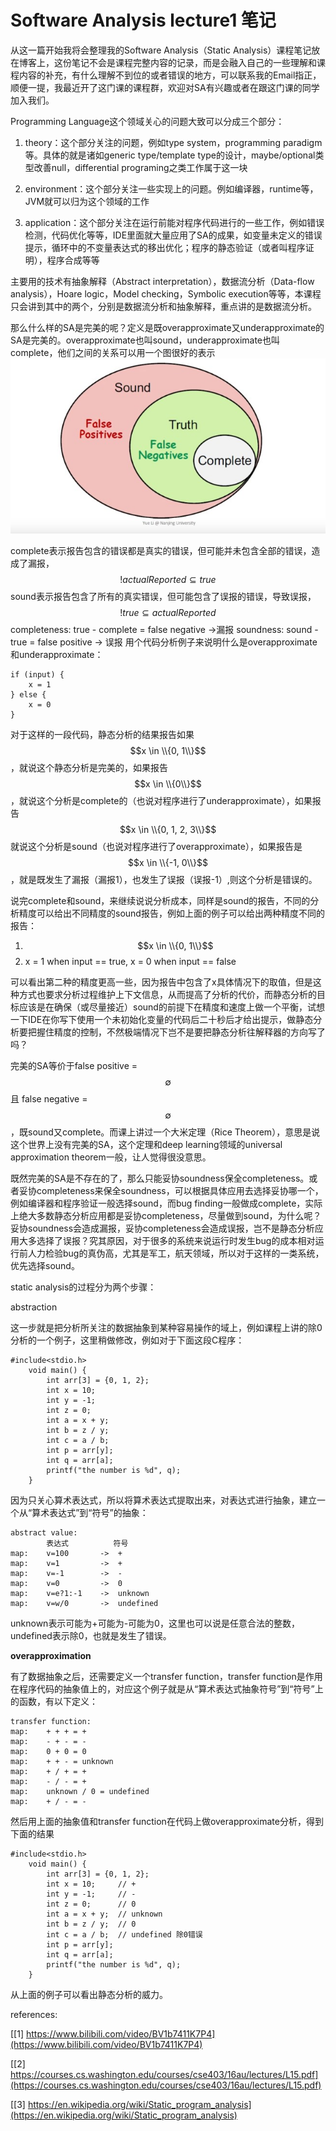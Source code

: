 # Software Analysis lecture1 笔记

从这一篇开始我将会整理我的Software Analysis（Static Analysis）课程笔记放在博客上，这份笔记不会是课程完整内容的记录，而是会融入自己的一些理解和课程内容的补充，有什么理解不到位的或者错误的地方，可以联系我的Email指正，顺便一提，我最近开了这门课的课程群，欢迎对SA有兴趣或者在跟这门课的同学加入我们。

Programming Language这个领域关心的问题大致可以分成三个部分：

1. theory：这个部分关注的问题，例如type system，programming paradigm等。具体的就是诸如generic type/template type的设计，maybe/optional类型改善null，differential programing之类工作属于这一块

2. environment：这个部分关注一些实现上的问题。例如编译器，runtime等，JVM就可以归为这个领域的工作

3. application：这个部分关注在运行前能对程序代码进行的一些工作，例如错误检测，代码优化等等，IDE里面就大量应用了SA的成果，如变量未定义的错误提示，循环中的不变量表达式的移出优化；程序的静态验证（或者叫程序证明），程序合成等等

主要用的技术有抽象解释（Abstract interpretation），数据流分析（Data-flow analysis），Hoare logic，Model checking，Symbolic execution等等，本课程只会讲到其中的两个，分别是数据流分析和抽象解释，重点讲的是数据流分析。

那么什么样的SA是完美的呢？定义是既overapproximate又underapproximate的SA是完美的。overapproximate也叫sound，underapproximate也叫complete，他们之间的关系可以用一个图很好的表示
![](2020-04-07003328.jpg)

complete表示报告包含的错误都是真实的错误，但可能并未包含全部的错误，造成了漏报，
$$! actualReported \subseteq true $$
sound表示报告包含了所有的真实错误，但可能包含了误报的错误，导致误报，
$$! true \subseteq actualReported $$
completeness: true - complete = false negative ->漏报
soundness: sound - true = false positive -> 误报
用个代码分析例子来说明什么是overapproximate和underapproximate：
```
if (input) {
    x = 1
} else {
    x = 0
}
```
对于这样的一段代码，静态分析的结果报告如果$$x \in \\{0, 1\\}$$，就说这个静态分析是完美的，如果报告$$x \in \\{0\\}$$，就说这个分析是complete的（也说对程序进行了underapproximate），如果报告$$x \in \\{0, 1, 2, 3\\}$$就说这个分析是sound（也说对程序进行了overapproximate），如果报告是$$x \in \\{-1, 0\\}$$，就是既发生了漏报（漏报1），也发生了误报（误报-1）,则这个分析是错误的。

说完complete和sound，来继续说说分析成本，同样是sound的报告，不同的分析精度可以给出不同精度的sound报告，例如上面的例子可以给出两种精度不同的报告：

1. $$x \in \\{0, 1\\}$$
2. x = 1 when input == true, x = 0 when input == false

可以看出第二种的精度更高一些，因为报告中包含了x具体情况下的取值，但是这种方式也要求分析过程维护上下文信息，从而提高了分析的代价，而静态分析的目标应该是在确保（或尽量接近）sound的前提下在精度和速度上做一个平衡，试想一下IDE在你写下使用一个未初始化变量的代码后二十秒后才给出提示，做静态分析要把握住精度的控制，不然极端情况下岂不是要把静态分析往解释器的方向写了吗？

完美的SA等价于false positive =$$ \emptyset $$ 且 false negative = $$ \emptyset $$，既sound又complete。而课上讲过一个大米定理（Rice Theorem），意思是说这个世界上没有完美的SA，这个定理和deep learning领域的universal approximation theorem一般，让人觉得很没意思。

既然完美的SA是不存在的了，那么只能妥协soundness保全completeness。或者妥协completeness来保全soundness，可以根据具体应用去选择妥协哪一个，例如编译器和程序验证一般选择sound，而bug finding一般做成complete，实际上绝大多数静态分析应用都是妥协completeness，尽量做到sound，为什么呢？妥协soundness会造成漏报，妥协completeness会造成误报，岂不是静态分析应用大多选择了误报？究其原因，对于很多的系统来说运行时发生bug的成本相对运行前人力检验bug的真伪高，尤其是军工，航天领域，所以对于这样的一类系统，优先选择sound。

static analysis的过程分为两个步骤：

abstraction

这一步就是把分析所关注的数据抽象到某种容易操作的域上，例如课程上讲的除0分析的一个例子，这里稍做修改，例如对于下面这段C程序：
```
#include<stdio.h>
    void main() {
        int arr[3] = {0, 1, 2};
        int x = 10;
        int y = -1;
        int z = 0;
        int a = x + y;
        int b = z / y;
        int c = a / b;
        int p = arr[y];
        int q = arr[a];
        printf("the number is %d", q);
    }
```
因为只关心算术表达式，所以将算术表达式提取出来，对表达式进行抽象，建立一个从“算术表达式”到“符号”的抽象：
```
abstract value:
        表达式          符号
map:    v=100       ->  +
map:    v=1         ->  +
map:    v=-1        ->  -
map:    v=0         ->  0
map:    v=e?1:-1    ->  unknown
map:    v=w/0       ->  undefined
```
unknown表示可能为+可能为-可能为0，这里也可以说是任意合法的整数，undefined表示除0，也就是发生了错误。

**overapproximation**

有了数据抽象之后，还需要定义一个transfer function，transfer function是作用在程序代码的抽象值上的，对应这个例子就是从“算术表达式抽象符号”到“符号”上的函数，有以下定义：
```
transfer function:
map:    + + + = +
map:    - + - = -
map:    0 + 0 = 0
map:    + + - = unknown
map:    + / + = +
map:    - / - = +
map:    unknown / 0 = undefined
map:    + / - = -
```
然后用上面的抽象值和transfer function在代码上做overapproximate分析，得到下面的结果
```
#include<stdio.h>
    void main() {
        int arr[3] = {0, 1, 2};
        int x = 10;     // +
        int y = -1;     // -
        int z = 0;      // 0
        int a = x + y;  // unknown
        int b = z / y;  // 0
        int c = a / b;  // undefined 除0错误
        int p = arr[y];
        int q = arr[a];
        printf("the number is %d", q);
    }
```
从上面的例子可以看出静态分析的威力。

references:

[[1] https://www.bilibili.com/video/BV1b7411K7P4](https://www.bilibili.com/video/BV1b7411K7P4)

[[2] https://courses.cs.washington.edu/courses/cse403/16au/lectures/L15.pdf](https://courses.cs.washington.edu/courses/cse403/16au/lectures/L15.pdf)

[[3] https://en.wikipedia.org/wiki/Static_program_analysis](https://en.wikipedia.org/wiki/Static_program_analysis)




